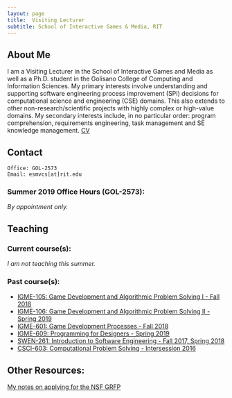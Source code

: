 ```yaml
---
layout: page
title:  Visiting Lecturer
subtitle: School of Interactive Games & Media, RIT
---
```


## About Me
I am a Visiting Lecturer in the School of Interactive Games and Media as well as a Ph.D. student in the Golisano College of Computing and Information Sciences. My primary interests involve understanding and supporting software engineering process improvement (SPI) decisions for computational science and engineering (CSE) domains. This also extends to other non-research/scientific projects with highly complex or high-value domains. My secondary interests include, in no particular order: program comprehension, requirements engineering, task management and SE knowledge management.
[CV](aboutme/CV.pdf)

## Contact

```
Office: GOL-2573
Email: esmvcs[at]rit.edu
```

### Summer 2019 Office Hours (GOL-2573):
*By appointment only.*

## Teaching

### Current course(s):
*I am not teaching this summer.*

### Past course(s):
- <a href="aboutme/oldCourseInfo/igme105-05-08-schedule-fall-2181.html" target="_blank">IGME-105: Game Development and Algorithmic Problem Solving I - Fall 2018</a>
- <a href="aboutme/oldCourseInfo/IGME106_Course_Schedule_2185.htm" target="_blank">IGME-106: Game Development and Algorithmic Problem Solving II - Spring 2019</a>
- <a href="aboutme/oldCourseInfo/IGME601_2181_Schedule.pdf" target="_blank">IGME-601: Game Development Processes - Fall 2018</a>
 - <a href="aboutme/oldCourseInfo/IGME609_Course_Schedule_2185.htm" target="_blank">IGME-609: Programming for Designers - Spring 2019</a>
- <a href="http://www.se.rit.edu/~swen-261/" target="_blank">SWEN-261: Introduction to Software Engineering - Fall 2017, Spring 2018</a>
- <a href= "https://www.cs.rit.edu/~csci603/syllabus.html" target="_blank">CSCI-603: Computational Problem Solving - Intersession 2016</a>

## Other Resources:
[My notes on applying for the NSF GRFP](GRFP/GRFP.md)

